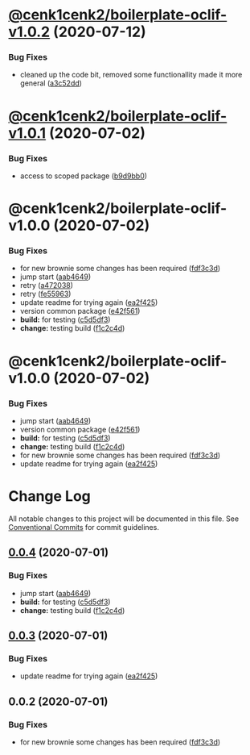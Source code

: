 # [@cenk1cenk2/boilerplate-oclif-v1.0.2](https://github.com/cenk1cenk2/boilerplate-oclif/compare/@cenk1cenk2/boilerplate-oclif-v1.0.1...@cenk1cenk2/boilerplate-oclif-v1.0.2) (2020-07-12)


### Bug Fixes

* cleaned up the code bit, removed some functionallity made it more general ([a3c52dd](https://github.com/cenk1cenk2/boilerplate-oclif/commit/a3c52dd4c4807bc8f26d55daaf42435ce4877e68))

# [@cenk1cenk2/boilerplate-oclif-v1.0.1](https://github.com/cenk1cenk2/boilerplate-oclif/compare/@cenk1cenk2/boilerplate-oclif-v1.0.0...@cenk1cenk2/boilerplate-oclif-v1.0.1) (2020-07-02)


### Bug Fixes

* access to scoped package ([b9d9bb0](https://github.com/cenk1cenk2/boilerplate-oclif/commit/b9d9bb0cf651a4177a819498a8c1a7c4b6673b66))

# @cenk1cenk2/boilerplate-oclif-v1.0.0 (2020-07-02)


### Bug Fixes

* for new brownie some changes has been required ([fdf3c3d](https://github.com/cenk1cenk2/boilerplate-oclif/commit/fdf3c3d3a6fad5ceef693c9b1df5fdcd05e3e8ef))
* jump start ([aab4649](https://github.com/cenk1cenk2/boilerplate-oclif/commit/aab46494f534b698e9159d66aac37a064e3fc621))
* retry ([a472038](https://github.com/cenk1cenk2/boilerplate-oclif/commit/a472038aba1dd9801323eb139d9e79f82d4083a5))
* retry ([fe55963](https://github.com/cenk1cenk2/boilerplate-oclif/commit/fe559634a2a3b27ab39397f11cd1f9e10bd04790))
* update readme for trying again ([ea2f425](https://github.com/cenk1cenk2/boilerplate-oclif/commit/ea2f42531a6fe036de114761bb89b8deb73c9bd8))
* version common package ([e42f561](https://github.com/cenk1cenk2/boilerplate-oclif/commit/e42f561270d9df8ff3abc186ee262413c3363205))
* **build:** for testing ([c5d5df3](https://github.com/cenk1cenk2/boilerplate-oclif/commit/c5d5df327e1761e30a1e2ba252298a086d85efe6))
* **change:** testing build ([f1c2c4d](https://github.com/cenk1cenk2/boilerplate-oclif/commit/f1c2c4de3d45ad1485b3bca93cbf30ff21cbd81f))

# @cenk1cenk2/boilerplate-oclif-v1.0.0 (2020-07-02)


### Bug Fixes

* jump start ([aab4649](https://github.com/cenk1cenk2/boilerplate-oclif/commit/aab46494f534b698e9159d66aac37a064e3fc621))
* version common package ([e42f561](https://github.com/cenk1cenk2/boilerplate-oclif/commit/e42f561270d9df8ff3abc186ee262413c3363205))
* **build:** for testing ([c5d5df3](https://github.com/cenk1cenk2/boilerplate-oclif/commit/c5d5df327e1761e30a1e2ba252298a086d85efe6))
* **change:** testing build ([f1c2c4d](https://github.com/cenk1cenk2/boilerplate-oclif/commit/f1c2c4de3d45ad1485b3bca93cbf30ff21cbd81f))
* for new brownie some changes has been required ([fdf3c3d](https://github.com/cenk1cenk2/boilerplate-oclif/commit/fdf3c3d3a6fad5ceef693c9b1df5fdcd05e3e8ef))
* update readme for trying again ([ea2f425](https://github.com/cenk1cenk2/boilerplate-oclif/commit/ea2f42531a6fe036de114761bb89b8deb73c9bd8))

# Change Log

All notable changes to this project will be documented in this file.
See [Conventional Commits](https://conventionalcommits.org) for commit guidelines.

## [0.0.4](https://github.com/cenk1cenk2/boilerplate-oclif/compare/@cenk1cenk2/boilerplate-oclif@0.0.3...@cenk1cenk2/boilerplate-oclif@0.0.4) (2020-07-01)


### Bug Fixes

* jump start ([aab4649](https://github.com/cenk1cenk2/boilerplate-oclif/commit/aab46494f534b698e9159d66aac37a064e3fc621))
* **build:** for testing ([c5d5df3](https://github.com/cenk1cenk2/boilerplate-oclif/commit/c5d5df327e1761e30a1e2ba252298a086d85efe6))
* **change:** testing build ([f1c2c4d](https://github.com/cenk1cenk2/boilerplate-oclif/commit/f1c2c4de3d45ad1485b3bca93cbf30ff21cbd81f))





## [0.0.3](https://github.com/cenk1cenk2/boilerplate-oclif/compare/@cenk1cenk2/boilerplate-oclif@0.0.2...@cenk1cenk2/boilerplate-oclif@0.0.3) (2020-07-01)


### Bug Fixes

* update readme for trying again ([ea2f425](https://github.com/cenk1cenk2/boilerplate-oclif/commit/ea2f42531a6fe036de114761bb89b8deb73c9bd8))





## 0.0.2 (2020-07-01)


### Bug Fixes

* for new brownie some changes has been required ([fdf3c3d](https://github.com/cenk1cenk2/boilerplate-oclif/commit/fdf3c3d3a6fad5ceef693c9b1df5fdcd05e3e8ef))
